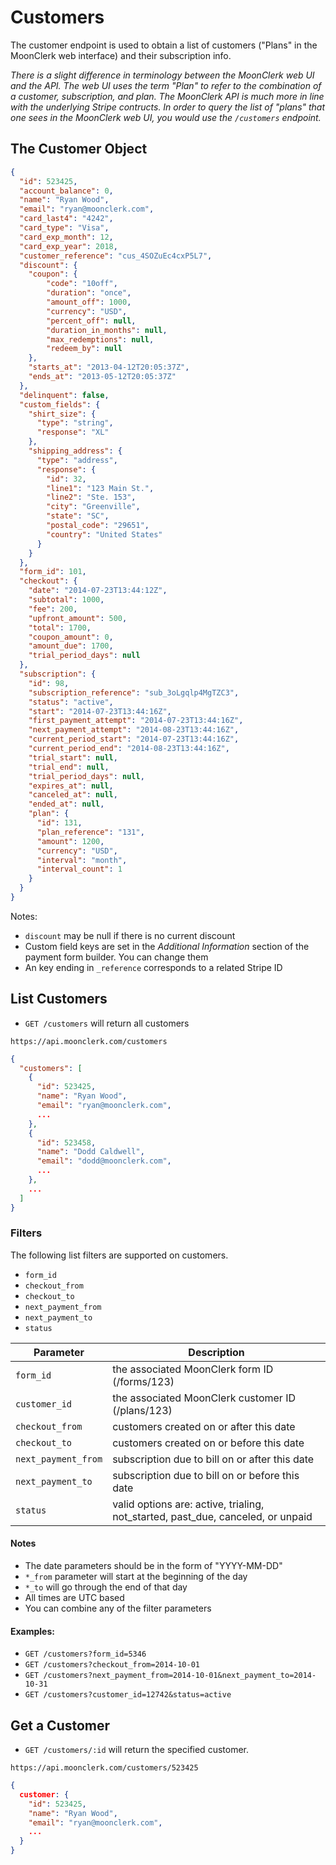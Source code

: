 # Customers

The customer endpoint is used to obtain a list of customers ("Plans" in the MoonClerk web interface) and their subscription info.

_There is a slight difference in terminology between the MoonClerk web UI and the API. The web UI uses the term "Plan" to refer to the combination of a customer, subscription, and plan. The MoonClerk API is much more in line with the underlying Stripe contructs. In order to query the list of "plans" that one sees in the MoonClerk web UI, you would use the `/customers` endpoint._

## The Customer Object

```json
{
  "id": 523425,
  "account_balance": 0,
  "name": "Ryan Wood",
  "email": "ryan@moonclerk.com",
  "card_last4": "4242",
  "card_type": "Visa",
  "card_exp_month": 12,
  "card_exp_year": 2018,
  "customer_reference": "cus_4SOZuEc4cxP5L7",
  "discount": {
    "coupon": {
        "code": "10off",
        "duration": "once",
        "amount_off": 1000,
        "currency": "USD",
        "percent_off": null,
        "duration_in_months": null,
        "max_redemptions": null,
        "redeem_by": null
    },
    "starts_at": "2013-04-12T20:05:37Z",
    "ends_at": "2013-05-12T20:05:37Z"
  },
  "delinquent": false,
  "custom_fields": {
    "shirt_size": {
      "type": "string",
      "response": "XL"
    },
    "shipping_address": {
      "type": "address",
      "response": {
        "id": 32,
        "line1": "123 Main St.",
        "line2": "Ste. 153",
        "city": "Greenville",
        "state": "SC",
        "postal_code": "29651",
        "country": "United States"
      }
    }
  },
  "form_id": 101,
  "checkout": {
    "date": "2014-07-23T13:44:12Z",
    "subtotal": 1000,
    "fee": 200,
    "upfront_amount": 500,
    "total": 1700,
    "coupon_amount": 0,
    "amount_due": 1700,
    "trial_period_days": null
  },
  "subscription": {
    "id": 98,
    "subscription_reference": "sub_3oLgqlp4MgTZC3",
    "status": "active",
    "start": "2014-07-23T13:44:16Z",
    "first_payment_attempt": "2014-07-23T13:44:16Z",
    "next_payment_attempt": "2014-08-23T13:44:16Z",
    "current_period_start": "2014-07-23T13:44:16Z",
    "current_period_end": "2014-08-23T13:44:16Z",
    "trial_start": null,
    "trial_end": null,
    "trial_period_days": null,
    "expires_at": null,
    "canceled_at": null,
    "ended_at": null,
    "plan": {
      "id": 131,
      "plan_reference": "131",
      "amount": 1200,
      "currency": "USD",
      "interval": "month",
      "interval_count": 1
    }
  }
}
```

Notes:

* `discount` may be null if there is no current discount
* Custom field keys are set in the *Additional Information* section of the payment form builder. You can change them
* An key ending in `_reference` corresponds to a related Stripe ID

## List Customers

* `GET /customers` will return all customers

`https://api.moonclerk.com/customers`

```json
{
  "customers": [
    {
      "id": 523425,
      "name": "Ryan Wood",
      "email": "ryan@moonclerk.com",
      ...
    },
    {
      "id": 523458,
      "name": "Dodd Caldwell",
      "email": "dodd@moonclerk.com",
      ...
    },
    ...
  ]
}
```

### Filters

The following list filters are supported on customers.


* `form_id`
* `checkout_from`
* `checkout_to`
* `next_payment_from`
* `next_payment_to`
* `status`

Parameter             | Description
-------------------   |------------
`form_id`             | the associated MoonClerk form ID (/forms/123)
`customer_id`         | the associated MoonClerk customer ID (/plans/123)
`checkout_from`       | customers created on or after this date
`checkout_to`         | customers created on or before this date
`next_payment_from`   | subscription due to bill on or after this date
`next_payment_to`     | subscription due to bill on or before this date
`status`              | valid options are: active, trialing, not_started, past_due, canceled, or unpaid

#### Notes

* The date parameters should be in the form of "YYYY-MM-DD"
* `*_from` parameter will start at the beginning of the day
* `*_to` will go through the end of that day
* All times are UTC based
* You can combine any of the filter parameters

#### Examples:

* `GET /customers?form_id=5346`
* `GET /customers?checkout_from=2014-10-01`
* `GET /customers?next_payment_from=2014-10-01&next_payment_to=2014-10-31`
* `GET /customers?customer_id=12742&status=active`


## Get a Customer

* `GET /customers/:id` will return the specified customer.

`https://api.moonclerk.com/customers/523425`

```json
{
  customer: {
    "id": 523425,
    "name": "Ryan Wood",
    "email": "ryan@moonclerk.com",
    ...
  }
}
```
